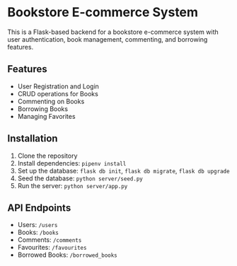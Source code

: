 # Bookstore E-commerce System

This is a Flask-based backend for a bookstore e-commerce system with user authentication, book management, commenting, and borrowing features.

## Features
- User Registration and Login
- CRUD operations for Books
- Commenting on Books
- Borrowing Books
- Managing Favorites

## Installation
1. Clone the repository
2. Install dependencies: `pipenv install`
3. Set up the database: `flask db init`, `flask db migrate`, `flask db upgrade`
4. Seed the database: `python server/seed.py`
5. Run the server: `python server/app.py`

## API Endpoints
- Users: `/users`
- Books: `/books`
- Comments: `/comments`
- Favourites: `/favourites`
- Borrowed Books: `/borrowed_books`
